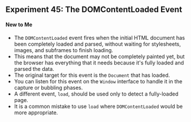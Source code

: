 ## Experiment 45: The DOMContentLoaded Event

#### New to Me
- The `DOMContentLoaded` event fires when the initial HTML document has been completely loaded and parsed, without waiting for stylesheets, images, and subframes to finish loading.
- This means that the document may not be completely painted yet, but the browser has everything that it needs because it's fully loaded and parsed the data.
- The original target for this event is the `Document` that has loaded.
- You can listen for this event on the `Window` interface to handle it in the capture or bubbling phases.
- A different event, `load`, should be used only to detect a fully-loaded page.
- It is a common mistake to use `load` where `DOMContentLoaded` would be more appropriate.